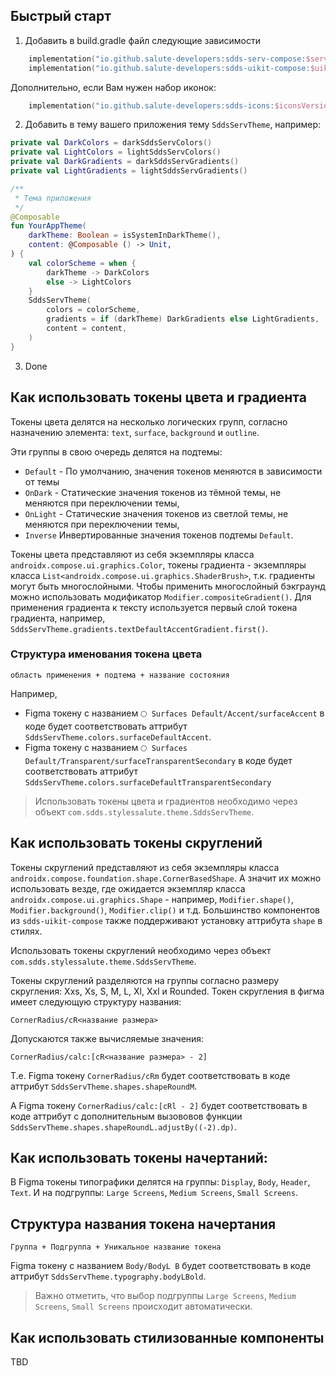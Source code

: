 ## Быстрый старт
1. Добавить в build.gradle файл следующие зависимости
```kotlin
    implementation("io.github.salute-developers:sdds-serv-compose:$servVersion")
    implementation("io.github.salute-developers:sdds-uikit-compose:$uikitVersion")
```

Дополнительно, если Вам нужен набор иконок:
```kotlin
    implementation("io.github.salute-developers:sdds-icons:$iconsVersion")
```

2. Добавить в тему вашего приложения тему `SddsServTheme`, например:
```kotlin
private val DarkColors = darkSddsServColors()
private val LightColors = lightSddsServColors()
private val DarkGradients = darkSddsServGradients()
private val LightGradients = lightSddsServGradients()

/**
 * Тема приложения
 */
@Composable
fun YourAppTheme(
    darkTheme: Boolean = isSystemInDarkTheme(),
    content: @Composable () -> Unit,
) {
    val colorScheme = when {
        darkTheme -> DarkColors
        else -> LightColors
    }
    SddsServTheme(
        colors = colorScheme,
        gradients = if (darkTheme) DarkGradients else LightGradients,
        content = content,
    )
}
```

3. Done

## Как использовать токены цвета и градиента
Токены цвета делятся на несколько логических групп, согласно назначению элемента: `text`, `surface`, `background` и `outline`.

Эти группы в свою очередь делятся на подтемы:
- `Default` - По умолчанию, значения токенов меняются в зависимости от темы
- `OnDark` - Статические значения токенов из тёмной темы, не меняются при переключении темы,
- `OnLight` - Статические значения токенов из светлой темы, не меняются при переключении темы,
- `Inverse` Инвертированные значения токенов подтемы `Default`.

Токены цвета представляют из себя экземпляры класса `androidx.compose.ui.graphics.Color`, токены градиента - экземпляры класса `List<androidx.compose.ui.graphics.ShaderBrush>`, т.к. градиенты могут быть многослойными.
Чтобы применить многослойный бэкграунд можно использовать модификатор `Modifier.compositeGradient()`.
Для применения градиента к тексту используется первый слой токена градиента, например, `SddsServTheme.gradients.textDefaultAccentGradient.first()`.

### Структура именования токена цвета
```
область применения + подтема + название состояния
```

Например,
- Figma токену с названием `🌕 Surfaces Default/Accent/surfaceAccent` в коде будет соответствовать аттрибут `SddsServTheme.colors.surfaceDefaultAccent`.
- Figma токену c названием `🌕 Surfaces Default/Transparent/surfaceTransparentSecondary` в коде будет соответствовать аттрибут `SddsServTheme.colors.surfaceDefaultTransparentSecondary`

>Использовать токены цвета и градиентов необходимо через объект `com.sdds.stylessalute.theme.SddsServTheme`.

## Как использовать токены скруглений
Токены скруглений представляют из себя экземпляры класса `androidx.compose.foundation.shape.CornerBasedShape`. А значит их можно использовать везде, где ожидается экземпляр класса `androidx.compose.ui.graphics.Shape` - например, `Modifier.shape()`, `Modifier.background()`, `Modifier.clip()` и т.д.
 Большинство компонентов из `sdds-uikit-compose` также поддерживают установку аттрибута `shape` в стилях.

Использовать токены скруглений необходимо через объект `com.sdds.stylessalute.theme.SddsServTheme`.

Токены скруглений разделяются на группы согласно размеру скругления: Xxs, Xs, S, M, L, Xl, Xxl и Rounded. Токен скругления в фигма имеет следующую структуру названия:
```
CornerRadius/cR<название размера>
```

Допускаются также вычисляемые значения:
```
CornerRadius/calc:[cR<название размера> - 2]
```

Т.е. Figma токену `CornerRadius/cRm` будет соответствовать в коде аттрибут `SddsServTheme.shapes.shapeRoundM`.

А Figma токену `CornerRadius/calc:[cRl - 2]` будет соответствовать в коде аттрибут с дополнительным вызововов функции `SddsServTheme.shapes.shapeRoundL.adjustBy((-2).dp)`.


## Как использовать токены начертаний:
В Figma токены типографики делятся на группы: `Display`, `Body`, `Header`, `Text`.
И на подгруппы: `Large Screens`, `Medium Screens`, `Small Screens`.

## Структура названия токена начертания
```
Группа + Подгруппа + Уникальное название токена
```

Figma токену с названием `Body/BodyL B` будет соответствовать в коде аттрибут `SddsServTheme.typography.bodyLBold`.

>Важно отметить, что выбор подгруппы `Large Screens`, `Medium Screens`, `Small Screens` происходит автоматически.


## Как использовать стилизованные компоненты
TBD
